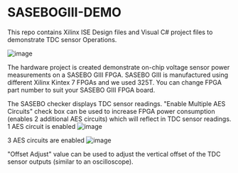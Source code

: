 # SASEBOGIII-DEMO

This repo contains Xilinx ISE Design files and Visual C# project files to demonstrate TDC sensor Operations. 

![image](https://github.com/dnjayasinghe/SASEBOGIII-DEMO/assets/29743044/7b75e999-cc63-4ca4-a642-5edd652eaaf2)


The hardware project is created demonstrate on-chip voltage sensor power measurements on a SASEBO GIII FPGA. SASEBO GIII is manufactured using different Xilinx Kintex 7 FPGAs and we used 325T. You can change FPGA part number to suit your SASEBO GIII FPGA board.

The SASEBO checker displays TDC sensor readings. "Enable Multiple AES Circuits" check box can be used to increase FPGA power consumption (enables 2 additional AES circuits) which will reflect in TDC sensor readings.  
1 AES circuit is enabled
![image](https://github.com/dnjayasinghe/SASEBOGIII-DEMO/assets/29743044/9ca946f0-4469-4a38-ab5d-d29d9de0f5d0)

3 AES circuits are enabled
![image](https://github.com/dnjayasinghe/SASEBOGIII-DEMO/assets/29743044/bdfce848-1709-441c-8293-9518834c9603)


"Offset Adjust" value can be used to adjust the vertical offset of the TDC sensor outputs (similar to an oscilloscope).  
